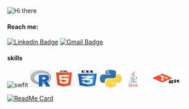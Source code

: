 ![Hi there](https://capsule-render.vercel.app/api?type=waving&color=auto&height=300&section=header&text=capsule%20render&fontSize=90&animation=fadeIn&fontAlignY=38&desc=Decorate%20GitHub%20Profile%20or%20any%20Repo%20like%20me!&descAlignY=51&descAlign=62) 

#### Reach me:
[![Linkedin Badge](https://img.shields.io/badge/-LinkedIn-blue?style=flat-round&logo=Linkedin&logoColor=white&link=https://www.linkedin.com/in/afeyajahin)](https://www.linkedin.com/in/afeyajahin)
[![Gmail Badge](https://img.shields.io/badge/Gmail-d14836?style=flat-round&logo=Gmail&logoColor=white&link=mailto:jahin22a@mtholyoke.edu)](mailto:jahin22a@mtholyoke.edu)

#### skills
<img title="swift" alt="swfit" src="swift.png" height="40" />
<img title="R" alt="linux" src="/assets/r.png"  width="50" width="40" />
<img title="HTML5" alt="html" src="/assets/html.png"  width="50" height="40" />
<img title="CSS3" alt="css" src="/assets/css.png" width="50" height="40" />
<img title="Python" alt="Python" src="/assets/python.png" width="50" height="40" />
<img title="Java" alt="java" src="/assets/java.png" width="45" height="40" />
<img title="Git" alt="Git" src="/assets/git.png" width="90" height="40" />

[![ReadMe Card](https://github-readme-stats.vercel.app/api/pin/?username=AfeyaJahin&repo=odin-recipes)](https://github.com/AfeyaJahin/odin-recipes)

<!--
**AfeyaJahin/AfeyaJahin** is a ✨ _special_ ✨ repository because its `README.md` (this file) appears on your GitHub profile.

Here are some ideas to get you started:

- 🔭 I’m currently working on ...
- 🌱 I’m currently learning ...
- 👯 I’m looking to collaborate on ...
- 🤔 I’m looking for help with ...
- 💬 Ask me about ...
- 📫 How to reach me: ...
- 😄 Pronouns: ...
- ⚡ Fun fact: ...
-->
